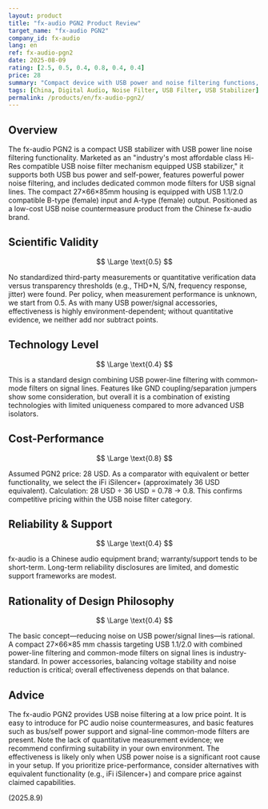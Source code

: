 ```yaml
---
layout: product
title: "fx-audio PGN2 Product Review"
target_name: "fx-audio PGN2"
company_id: fx-audio
lang: en
ref: fx-audio-pgn2
date: 2025-08-09
rating: [2.5, 0.5, 0.4, 0.8, 0.4, 0.4]
price: 28
summary: "Compact device with USB power and noise filtering functions, offering basic capabilities at an affordable price point"
tags: [China, Digital Audio, Noise Filter, USB Filter, USB Stabilizer]
permalink: /products/en/fx-audio-pgn2/
---
```

## Overview

The fx-audio PGN2 is a compact USB stabilizer with USB power line noise filtering functionality. Marketed as an "industry's most affordable class Hi-Res compatible USB noise filter mechanism equipped USB stabilizer," it supports both USB bus power and self-power, features powerful power noise filtering, and includes dedicated common mode filters for USB signal lines. The compact 27×66×85mm housing is equipped with USB 1.1/2.0 compatible B-type (female) input and A-type (female) output. Positioned as a low-cost USB noise countermeasure product from the Chinese fx-audio brand.

## Scientific Validity

$$ \Large \text{0.5} $$

No standardized third-party measurements or quantitative verification data versus transparency thresholds (e.g., THD+N, S/N, frequency response, jitter) were found. Per policy, when measurement performance is unknown, we start from 0.5. As with many USB power/signal accessories, effectiveness is highly environment-dependent; without quantitative evidence, we neither add nor subtract points.

## Technology Level

$$ \Large \text{0.4} $$

This is a standard design combining USB power-line filtering with common-mode filters on signal lines. Features like GND coupling/separation jumpers show some consideration, but overall it is a combination of existing technologies with limited uniqueness compared to more advanced USB isolators.

## Cost-Performance

$$ \Large \text{0.8} $$

Assumed PGN2 price: 28 USD. As a comparator with equivalent or better functionality, we select the iFi iSilencer+ (approximately 36 USD equivalent). Calculation: 28 USD ÷ 36 USD = 0.78 → 0.8. This confirms competitive pricing within the USB noise filter category.

## Reliability & Support

$$ \Large \text{0.4} $$

fx-audio is a Chinese audio equipment brand; warranty/support tends to be short-term. Long-term reliability disclosures are limited, and domestic support frameworks are modest.

## Rationality of Design Philosophy

$$ \Large \text{0.4} $$

The basic concept—reducing noise on USB power/signal lines—is rational. A compact 27×66×85 mm chassis targeting USB 1.1/2.0 with combined power-line filtering and common-mode filters on signal lines is industry-standard. In power accessories, balancing voltage stability and noise reduction is critical; overall effectiveness depends on that balance.

## Advice

The fx-audio PGN2 provides USB noise filtering at a low price point. It is easy to introduce for PC audio noise countermeasures, and basic features such as bus/self power support and signal-line common-mode filters are present. Note the lack of quantitative measurement evidence; we recommend confirming suitability in your own environment. The effectiveness is likely only when USB power noise is a significant root cause in your setup. If you prioritize price-performance, consider alternatives with equivalent functionality (e.g., iFi iSilencer+) and compare price against claimed capabilities.

(2025.8.9)